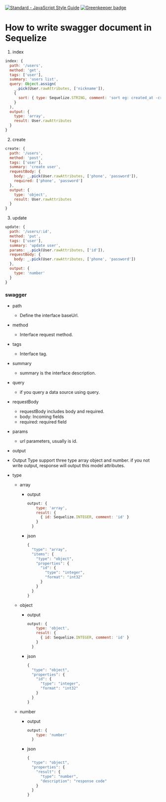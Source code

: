 [![Standard - JavaScript Style Guide]( https://cdn.rawgit.com/standard/standard/master/badge.svg )]( https://github.com/standard/standard ) [![Greenkeeper badge](https://badges.greenkeeper.io/AlfieriChou/sequelize_swagger2.0.svg)](https://greenkeeper.io/)

# How to write swagger document in Sequelize

1. index

  ```javascript
  index: {
    path: '/users',
    method: 'get',
    tags: ['user'],
    summary: 'users list',
    query: Object.assign(
      _.pick(User.rawAttributes, ['nickname']),
      {
        sort: { type: Sequelize.STRING, comment: 'sort eg: created_at -created_at' }
      }
    ),
    output: {
      type: 'array',
      result: User.rawAttributes
    }
  }
  ```
	
2. create

  ```javascript
  create: {
    path: '/users',
    method: 'post',
    tags: ['user'],
    summary: 'create user',
    requestBody: {
      body: _.pick(User.rawAttributes, ['phone', 'password']),
      required: ['phone', 'password']
    },
    output: {
      type: 'object',
      result: User.rawAttributes
    }
  }
  ```

3. update

  ```javascript
  update: {
    path: '/users/:id',
    method: 'put',
    tags: ['user'],
    summary: 'update user',
    params: _.pick(User.rawAttributes, ['id']),
    requestBody: {
      body: _.pick(User.rawAttributes, ['phone', 'password'])
    },
    output: {
      type: 'number'
    }
  }
  ```

### swagger

* path
  * Define the interface baseUrl.

* method
  * Interface request method.

* tags
  * Interface tag.

* summary
  * summary is the interface description.

* query
  * if you query a data source using query.

* requestBody
  * requestBody includes body and required.
  * body: Incoming fields
  * required: required field

* params
  * url parameters, usually is id.

* output

* Output Type support three type array object and number. if you not write output, response will output this model attributes.

* type

  * array

    * output
      ```javascript
      output: {
          type: 'array',
          result: {
            { id: Sequelize.INTEGER, comment: 'id' }
          }
        }
      ```

    * json
      ```javascript
      {
        "type": "array",
        "items": {
          "type": "object",
          "properties": {
            "id": {
              "type": "integer",
              "format": "int32"
            }
          }
        }
      }
      ```
  * object

    * output
      ```javascript
      output: {
          type: 'object',
          result: {
            { id: Sequelize.INTEGER, comment: 'id' }
          }
        }
      ```

    * json
      ```javascript
      {
        "type": "object",
        "properties": {
          "id": {
            "type": "integer",
            "format": "int32"
          }
        }
      }
      ```

  * number

    * output
      ```javascript
      output: {
          type: 'number'
        }
      ```

    * json
      ```javascript
      {
        "type": "object",
        "properties": {
          "result": {
            "type": "number",
            "description": "response code"
          }
        }
      }
      ```
